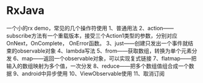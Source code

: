 # RxJava
一个小的rx demo，常见的几个操作符使用
1、普通用法
2、action——subscribe方法有一个重载版本，接受三个Action1类型的参数，分别对应	   OnNext，OnComplete， OnError函数。
3、just——创建只发出一个事件就结束的observable对象
4、lambda写法
5、from——获取数组，转换为单个元素分发
6、map——返回一个observable对象，可以实现复式链接
7、flatmap——把输入的数组映射为多个值，一次分发
8、reduce——把多个数组值组合成一个数据
9、android中异步使用
10、ViewObservable使用
11、取消订阅
